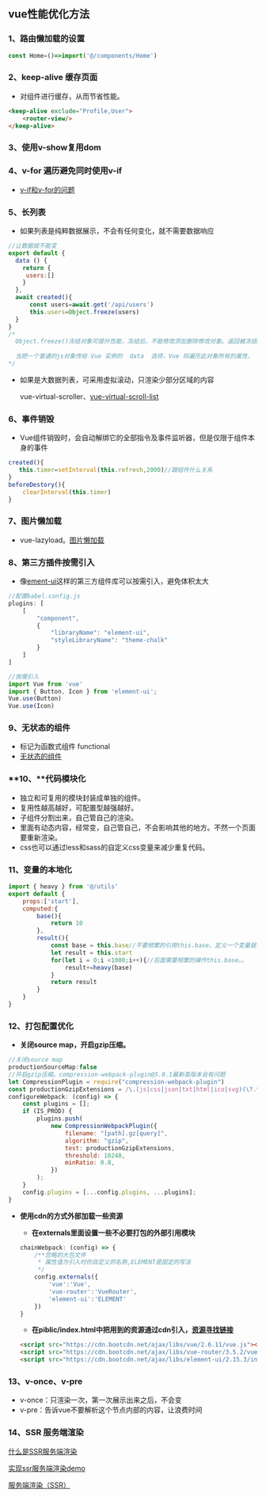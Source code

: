 ## vue性能优化方法

### **1、路由懒加载的设置**

```js
const Home=()=>import('@/components/Home')
```

### 2、keep-alive 缓存页面

+ 对组件进行缓存，从而节省性能。

```html
<keep-alive exclude="Profile,User">
    <router-view/>
</keep-alive>
```

### **3、使用v-show复用dom**

### **4、v-for 遍历避免同时使用v-if**

+ [v-if和v-for的问题]()

### **5、长列表**

+ 如果列表是纯粹数据展示，不会有任何变化，就不需要数据响应

```js
//让数据就不能变
export default {
  data () {
    return {
     users:[]
    }
  },
  await created(){
      const users=await.get('/api/users')
      this.users=Object.freeze(users)
  }
}
/*
  Object.freeze()冻结对象可提升性能，冻结后，不能修改添加删除修改对象。返回被冻结的对象。
  
  当把一个普通的js对象传给 Vue 实例的  data  选项，Vue 将遍历此对象所有的属性，   并使用Object.defineProperty把这些属性全部转为 getter/setter，这些 getter/setter 对用户来说是不可见的，但是在内部它们让 Vue 追踪依赖，在属性被访问和修改时通知变化。
*/
```

+ 如果是大数据列表，可采用虚拟滚动，只渲染少部分区域的内容

  vue-virtual-scroller、[vue-virtual-scroll-list]( https://www.cnblogs.com/jiajia-hjj/p/15388319.html)
  
  

### **6、事件销毁**

+ Vue组件销毁时，会自动解绑它的全部指令及事件监听器，但是仅限于组件本身的事件

```js
created(){
   this.timer=setInterval(this.refresh,2000)//跟组件什么关系
}
beforeDestory(){
    clearInterval(this.timer)
}
```

### **7、图片懒加载**

+ vue-lazyload。[图片懒加载](https://www.cnblogs.com/jiajia-hjj/p/15379977.html)

### **8、第三方插件按需引入**

+ 像[ement-ui](https://element.eleme.cn/#/zh-CN/component/quickstart)这样的第三方组件库可以按需引入，避免体积太大

```js
//配置babel.config.js
plugins: [
    [
        "component",
        {
            "libraryName": "element-ui",
            "styleLibraryName": "theme-chalk"
        }
    ]
]
```

```js
//按需引入
import Vue from 'vue'
import { Button, Icon } from 'element-ui';
Vue.use(Button)
Vue.use(Icon)
```

### **9、无状态的组件**

+ 标记为函数式组件 functional
+ [无状态的组件](https://www.cnblogs.com/jiajia-hjj/p/15381364.html)

### **10、**代码模块化

+ 独立和可复用的模块封装成单独的组件。
+ 复用性越高越好，可配置型越强越好。
+ 子组件分割出来，自己管自己的渲染。
+ 里面有动态内容，经常变，自己管自己，不会影响其他的地方。不然一个页面要重新渲染。
+ css也可以通过less和sass的自定义css变量来减少重复代码。

### **11、变量的本地化**

```js
import { heavy } from '@/utils'
export default {
    props:['start'],
    computed:{
        base(){
            return 10
        },
        result(){
            const base = this.base//不要频繁的引用this.base。定义一个变量就不会频繁的去引用这个计算属性，效率会高点。
            let result = this.start
            for(let i = 0;i <1000;i++){//后面需要频繁的操作this.base。。
                result+=heavy(base)
            }
            return result
        }
    }
}
```

### 12、打包配置优化

+ **关闭source map，开启gzip压缩。**

```js
//关闭source map
productionSourceMap:false
//开启gzip压缩。compression-webpack-plugin@5.0.1最新高版本会有问题
let CompressionPlugin = require("compression-webpack-plugin")
const productionGzipExtensions = /\.(js|css|json|txt|html|ico|svg)(\?.*)?$/i;
configureWebpack: (config) => {
    const plugins = [];
    if (IS_PROD) {
        plugins.push(
            new CompressionWebpackPlugin({
                filename: "[path].gz[query]",
                algorithm: "gzip",
                test: productionGzipExtensions,
                threshold: 10240,
                minRatio: 0.8,
            })
        );
    }
    config.plugins = [...config.plugins, ...plugins];
}
```

+ **使用cdn的方式外部加载一些资源**

  + **在externals里面设置一些不必要打包的外部引用模块**

  ```js
  chainWebpack: (config) => {
      /**忽略的大包文件
       * 属性值为引入时你自定义的名称,ELEMENT是固定的写法
       */
      config.externals({
          'vue':'Vue',
          'vue-router':'VueRouter',
          'element-ui':'ELEMENT'
      })
  }
  ```

  + **在piblic/index.html中把用到的资源通过cdn引入，[资源寻找链接](https://www.bootcdn.cn/)**

  ```html
  <script src="https://cdn.bootcdn.net/ajax/libs/vue/2.6.11/vue.js"></script>
  <script src="https://cdn.bootcdn.net/ajax/libs/vue-router/3.5.2/vue-router.min.js"></script>
  <script src="https://cdn.bootcdn.net/ajax/libs/element-ui/2.15.3/index.js"></script>
  ```

  

### 13、v-once、v-pre 

+ v-once：只渲染一次，第一次展示出来之后，不会变
+ v-pre：告诉vue不要解析这个节点内部的内容，让浪费时间

### **14、SSR 服务端渲染**

[什么是SSR服务端渲染](https://blog.csdn.net/z591102/article/details/113876857)

[实现ssr服务端渲染demo](https://www.cnblogs.com/yanxiafei/p/11346829.html)

[服务端渲染（SSR）](https://www.jianshu.com/p/b8cfa496b7ec)

